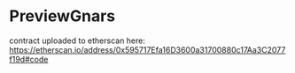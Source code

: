 # PreviewGnars

contract uploaded to etherscan here: https://etherscan.io/address/0x595717Efa16D3600a31700880c17Aa3C2077f19d#code
